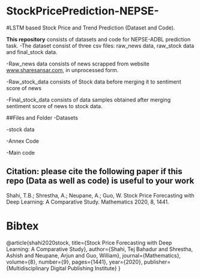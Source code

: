 # StockPricePrediction-NEPSE-

#LSTM based Stock Price and Trend Prediction (Dataset and Code).

**This repository** consists of datasets and code for NEPSE-ADBL prediction task.
-The dataset consist of three csv files: raw_news data, raw_stock data and final_stock data.

-Raw_news data consists of news scrapped from website www.sharesansar.com, in unprocessed form.

-Raw_stock_data consists of Stock data before merging it to sentiment score of news

-Final_stock_data consists of data samples obtained after merging sentiment score of news to stock data.

##Files and Folder
-Datasets

-stock data

-Annex Code

-Main code

## Citation: please cite the following paper if this repo (Data as well as code) is useful to your work
Shahi, T.B.; Shrestha, A.; Neupane, A.; Guo, W. Stock Price Forecasting with Deep Learning: A Comparative Study. Mathematics 2020, 8, 1441.
# Bibtex
@article{shahi2020stock,
  title={Stock Price Forecasting with Deep Learning: A Comparative Study},
  author={Shahi, Tej Bahadur and Shrestha, Ashish and Neupane, Arjun and Guo, William},
  journal={Mathematics},
  volume={8},
  number={9},
  pages={1441},
  year={2020},
  publisher={Multidisciplinary Digital Publishing Institute}
}
